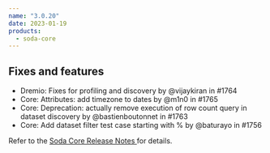 ```yaml
---
name: "3.0.20"
date: 2023-01-19
products:
  - soda-core
---
```


## Fixes and features

* Dremio: Fixes for profiling and discovery by @vijaykiran in #1764
* Core: Attributes: add timezone to dates by @m1n0 in #1765
* Core: Deprecation: actually remove execution of row count query in dataset discovery by @bastienboutonnet in #1763
* Core: Add dataset filter test case starting with % by @baturayo in #1756

Refer to the <a href="https://github.com/sodadata/soda-core/releases" target="_blank">Soda Core Release Notes </a> for details.